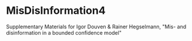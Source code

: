 # MisDisInformation4
Supplementary Materials for Igor Douven &amp; Rainer Hegselmann, "Mis- and disinformation in a bounded confidence model"
